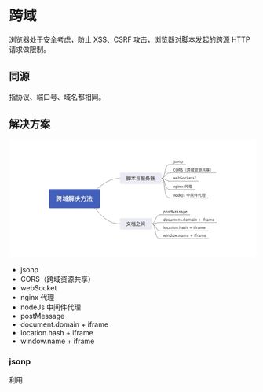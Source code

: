 # 跨域

浏览器处于安全考虑，防止 XSS、CSRF 攻击，浏览器对脚本发起的跨源 HTTP 请求做限制。

## 同源

指协议、端口号、域名都相同。

## 解决方案

![](https://github.com/lerhxx/practice/blob/master/mindMaster/js/%E8%B7%A8%E5%9F%9F%E8%A7%A3%E5%86%B3%E6%96%B9%E6%B3%95.jpeg)

- jsonp
- CORS（跨域资源共享）
- webSocket
- nginx 代理
- nodeJs 中间件代理
- postMessage
- document.domain + iframe
- location.hash + iframe
- window.name + iframe

### jsonp

利用 <script> 标签没有跨域限制原理，加上 callback 参数实现。

### CORS

服务端设置 Access-Contril-Allow-Origin， 声明哪些源站通过浏览器有权限访问资源，是否需要携带身份凭证（Cookie 等)

### webSockets?

新协议，可在单个 TCP 连接上进行全双工通信，属于应用层协议。也就是说，允许服务端主动向客户端推送数据。

浏览器跨域限制的是脚本发起的 HTTP 请求，对于 webSocket 请求是没有这一限制的。

```
new WebSocket(url)
```

#### webSockets? 与 htpps？

|     | https?（1.0/1.1）  |  webSockets?   |
|  ----  | ----  |  ----  |
| 持久化  | 否 | 是  |
| 支持数据双向传输  | 否 | 是  |
| 状态  | 无 | 有  |
| 默认端口  | 80 / 443 | 有  |

### postMessage

允许不同源的脚本采用异步方式进行有效的通信，实现跨文本文档，多窗口，跨域消息传递，多用于窗口间数据通信。
